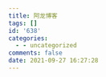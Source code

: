```yaml
---
title: 阿龙博客
tags: []
id: '638'
categories:
  - - uncategorized
comments: false
date: 2021-09-27 16:27:28
---
```

